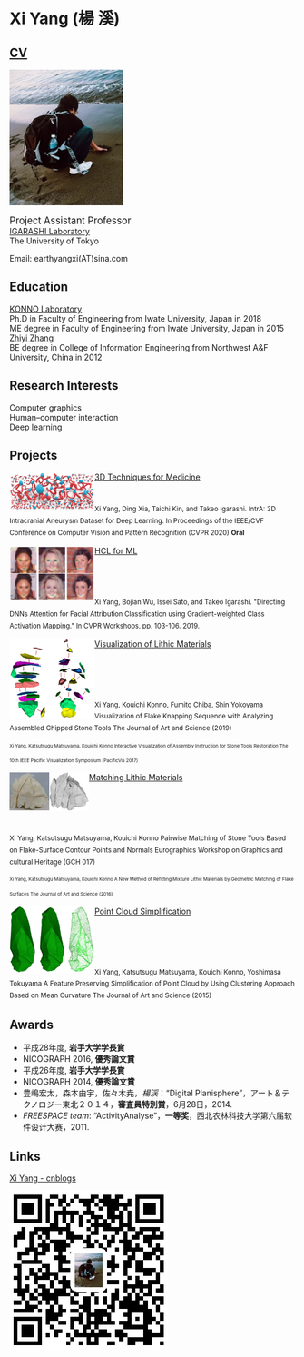# Xi Yang (楊 溪)

## [CV](pic/cv.pdf  " ")

![image](https://github.com/KeepThinkingYX/Xi-Yang/raw/master/XiYang.JPG)

<big>Project Assistant Professor</big>  
[IGARASHI Laboratory](http://www-ui.is.s.u-tokyo.ac.jp/)  
The University of Tokyo   

Email: earthyangxi(AT)sina.com  

## Education

[KONNO Laboratory](http://gmhost.lk.cis.iwate-u.ac.jp/index.html)  
Ph.D in Faculty of Engineering from Iwate University, Japan in 2018  
ME degree in Faculty of Engineering from Iwate University, Japan in 2015  
[Zhiyi Zhang](http://cie.nwsuaf.edu.cn/szdw/js/2008118167/index.htm)  
BE degree in College of Information Engineering from Northwest A&F University, China in 2012  

## Research Interests

Computer graphics  
Human–computer interaction  
Deep learning  

## Projects

<img src="pic/paperfinal.jpg" alt="image" align="left" width="150"/>

[3D Techniques for Medicine](https://github.com/intra3d2019/IntrA)
<br>
<br>
<br>
<sub>Xi Yang, Ding Xia, Taichi Kin, and Takeo Igarashi. 
IntrA: 3D Intracranial Aneurysm Dataset for Deep Learning.
In Proceedings of the IEEE/CVF Conference on Computer Vision and Pattern Recognition (CVPR 2020) **Oral** <sub>
<br>

<img src="cvprw2019/image.png" alt="image" align="left" width="150"/>

[HCL for ML](https://htmlpreview.github.io/?https://github.com/KeepThinkingYX/Xi-Yang/blob/master/cvprw2019/pub.html)  
<br>
<br>
<br>
<br>
<sub>Xi Yang, Bojian Wu, Issei Sato, and Takeo Igarashi. "Directing DNNs Attention for Facial Attribution Classification using Gradient-weighted Class Activation Mapping." In CVPR Workshops, pp. 103-106. 2019.<sub>
<br>

<img src="pic/exp1.jpg" alt="image" align="left" width="150"/>

[Visualization of Lithic Materials]()  
<br>
<br>
<br>
<br>
<br>
<sub>Xi Yang, Kouichi Konno, Fumito Chiba, Shin Yokoyama
  Visualization of Flake Knapping Sequence with Analyzing Assembled Chipped Stone Tools
  The Journal of Art and Science (2019) <sub>  
<sub>Xi Yang, Katsutsugu Matsuyama, Kouichi Konno
  Interactive Visualization of Assembly Instruction for Stone Tools Restoration
  The 10th IEEE Pacific Visualization Symposium (PacificVis 2017) <sub>
<br>

<img src="pic/re1.jpg" alt="image" align="left" width="70"/>
<img src="pic/re11.jpg" alt="image" align="left" width="70"/>

[Matching Lithic Materials]()  
<br>
<br>
<br>
<br>
<br>
<sub>Xi Yang, Katsutsugu Matsuyama, Kouichi Konno
  Pairwise Matching of Stone Tools Based on Flake-Surface Contour Points and Normals
  Eurographics Workshop on Graphics and cultural Heritage (GCH 017) <sub>  
<sub>Xi Yang, Katsutsugu Matsuyama, Kouichi Konno
  A New Method of Refitting Mixture Lithic Materials by Geometric Matching of Flake Surfaces
  The Journal of Art and Science (2016)<sub>
<br>

<img src="pic/simplification.jpg" alt="image" align="left" width="150"/>

[Point Cloud Simplification]()  
<br>
<br>
<br>
<br>
<br>
<sub>Xi Yang, Katsutsugu Matsuyama, Kouichi Konno, Yoshimasa Tokuyama
  A Feature Preserving Simplification of Point Cloud by Using Clustering Approach Based on Mean Curvature
  The Journal of Art and Science (2015)<sub>
<br>

<!--- ## Publications

### Journal

- **X.Yang**, K. Matsuyama, K. Konno: “A New Method of Refitting Mixture Lithic Materials by Geometric Matching of Flake Surfaces”, *The Journal of Art and Science*, Vol.15, No. 4, pp.167-176, 2016. **NICOGRAPH 2016 優秀論文賞**

- **X. Yang**, K. Matsuyama, K. Konno, Y. Tokuyama: “A Feature Preserving Simplification of Point Cloud by Using Clustering Approach Based on Mean Curvature”, *The Journal of Art and Science*, Vol.14, No.4, pp.117-128, 2015.

- Zhang Zhiyi\*, **Yang Xi**: “Interactively Controlled Generation Method for Class A Bezier Curve”, *Computer Applications and Software*, Vol.31, No.2, Feb. 2014.

### International Conference

- T. Lin, **X. Yang**, K. Konno: "A Method of Searching Lithic Cores by Average Linkage Clustering", *NICOGRAPH International 2018*, (2018).

- T. Batbold, **X. Yang**, K. Konno: "A Study of Finding Target Objects for Visualizing Stone Tool
Assembly", *NICOGRAPH International 2018*, (2018).

- T. Lin, **X. Yang**, K. Matsuyama, K. Konno: "An Edge Optimization Method Based on
Segmented Surfaces of Stone Flakes", *International Workshop on Advanced Image Technology
2018 (IWAIT 2018)*, (2018).

- **X. Yang**, K. Matsuyama, K. Konno: "Pairwise Matching of Stone Tools Based on Flake-Surface
Contour Points and Normals", *Eurographics Workshop on Graphics and cultural Heritage (GCH)*,
The Eurographics Association, (2017).

- **X. Yang**, K. Matsuyama, K. Konno: "Interactive Visualization of Assembly Instruction for Stone Tools Restoration", *The 10th IEEE Pacific Visualization Symposium (PacificVis 2017)*, pp.270-274, (2017).

### Domestic Conference

- **X. Yang**, K. Matsuyama, K. Konno, F. Chiba, S. Yokoyama: "Analysis and Visualization
Instruction by Flake Knapping Sequence for Chipped Stone Tools", *NICOGRAPH 2017*,
pp.1-8, (2017).

- **X. Yang**, K. Matsuyama, K. Konno, Y. Tokuyama: “A Feature Preserving Simplification of Point Cloud by Using Clustering Approach Based on Mean Curvature”, *NICOGRAPH 2014*, pp.9-16, 優秀論文賞，11 月 2-4 日，2014．

- **楊渓**，松山克胤，今野晃市：“曲率に基づくグループ化による計測点群の軽量化”, *平成 25 年度第４回 芸術科学会東北支部研究会*，3 月 29 日，2014．
-->
## Awards

- 平成28年度, **岩手大学学長賞**
- NICOGRAPH 2016, **優秀論文賞**
- 平成26年度, **岩手大学学長賞**
- NICOGRAPH 2014, **優秀論文賞**
- 豊嶋宏太，森本由宇，佐々木尭，*楊渓*：“Digital Planisphere”，アート＆テクノロジー東北２０１４，**審査員特別賞**，6月28日，2014.
- *FREESPACE team*: “ActivityAnalyse”，**一等奖**，西北农林科技大学第六届软件设计大赛，2011.

## Links

[Xi Yang - cnblogs](http://www.cnblogs.com/yangxi/)  

![image](https://github.com/KeepThinkingYX/Xi-Yang/raw/master/1487158882.png)


